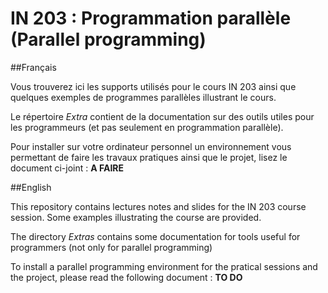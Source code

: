 # IN 203 : Programmation parallèle (Parallel programming)

##Français

Vous trouverez ici les supports utilisés pour le cours IN 203 ainsi que quelques exemples
de programmes parallèles illustrant le cours.

Le répertoire *Extra* contient de la documentation sur des outils utiles pour les programmeurs
(et pas seulement en programmation parallèle).

Pour installer sur votre ordinateur personnel un environnement vous permettant de faire
les travaux pratiques ainsi que le projet, lisez le document ci-joint :
**A FAIRE**

##English

This repository contains lectures notes and slides for the IN 203 course session. Some
examples illustrating the course are provided.

The directory *Extras* contains some documentation for tools useful for programmers (not only for parallel programming)

To install a parallel programming environment for the pratical sessions and the project, please
read the following document :
**TO DO**
